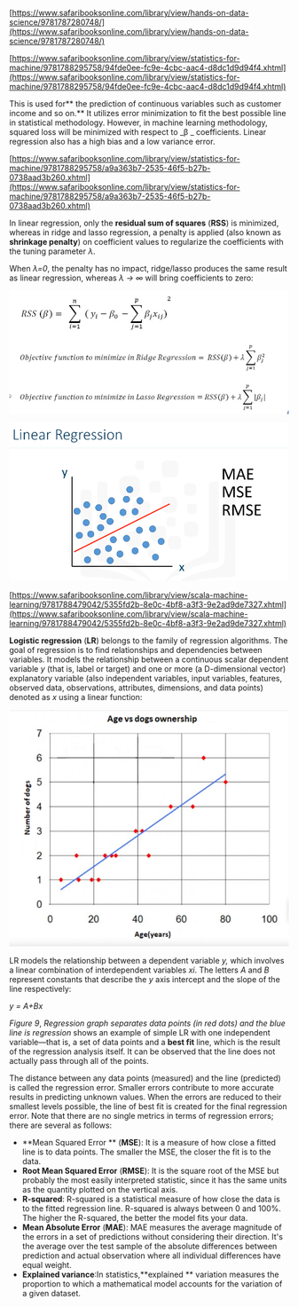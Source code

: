 [https://www.safaribooksonline.com/library/view/hands-on-data-science/9781787280748/](https://www.safaribooksonline.com/library/view/hands-on-data-science/9781787280748/)

[https://www.safaribooksonline.com/library/view/statistics-for-machine/9781788295758/94fde0ee-fc9e-4cbc-aac4-d8dc1d9d94f4.xhtml](https://www.safaribooksonline.com/library/view/statistics-for-machine/9781788295758/94fde0ee-fc9e-4cbc-aac4-d8dc1d9d94f4.xhtml)

This is used for** the prediction of continuous variables such as customer income and so on.** It utilizes error minimization to fit the best possible line in statistical methodology. However, in machine learning methodology, squared loss will be minimized with respect to  _β _ coefficients. Linear regression also has a high bias and a low variance error.

[https://www.safaribooksonline.com/library/view/statistics-for-machine/9781788295758/a9a363b7-2535-46f5-b27b-0738aad3b260.xhtml](https://www.safaribooksonline.com/library/view/statistics-for-machine/9781788295758/a9a363b7-2535-46f5-b27b-0738aad3b260.xhtml)

In linear regression, only the **residual sum of squares** \(**RSS**\) is minimized, whereas in ridge and lasso regression, a penalty is applied \(also known as **shrinkage penalty**\) on coefficient values to regularize the coefficients with the tuning parameter _λ_.

When _λ=0_, the penalty has no impact, ridge/lasso produces the same result as linear regression, whereas _λ -&gt; ∞_ will bring coefficients to zero:

![](/assets/formula.png)

![](/assets/re1.png)

[https://www.safaribooksonline.com/library/view/scala-machine-learning/9781788479042/5355fd2b-8e0c-4bf8-a3f3-9e2ad9de7327.xhtml](https://www.safaribooksonline.com/library/view/scala-machine-learning/9781788479042/5355fd2b-8e0c-4bf8-a3f3-9e2ad9de7327.xhtml)

**Logistic regression** \(**LR**\) belongs to the family of regression algorithms. The goal of regression is to find relationships and dependencies between variables. It models the relationship between a continuous scalar dependent variable _y_ \(that is, label or target\) and one or more \(a D-dimensional vector\) explanatory variable \(also independent variables, input variables, features, observed data, observations, attributes, dimensions, and data points\) denoted as _x_ using a linear function:

![](/assets/lr2.png)

LR models the relationship between a dependent variable _y,_ which involves a linear combination of interdependent variables _xi_. The letters _A_ and _B_ represent constants that describe the _y_ axis intercept and the slope of the line respectively:

_y = A+Bx_

_Figure 9_, _Regression graph separates data points \(in red dots\) and the blue line is regression_ shows an example of simple LR with one independent variable—that is, a set of data points and a **best fit** line, which is the result of the regression analysis itself. It can be observed that the line does not actually pass through all of the points.

The distance between any data points \(measured\) and the line \(predicted\) is called the regression error. Smaller errors contribute to more accurate results in predicting unknown values. When the errors are reduced to their smallest levels possible, the line of best fit is created for the final regression error. Note that there are no single metrics in terms of regression errors; there are several as follows:

* **Mean Squared Error ** \(**MSE**\): It is a measure of how close a fitted line is to data points. The smaller the MSE, the closer the fit is to the data.
* **Root Mean Squared Error** \(**RMSE**\): It is the square root of the MSE but probably the most easily interpreted statistic, since it has the same units as the quantity plotted on the vertical axis.
* **R-squared**: R-squared is a statistical measure of how close the data is to the fitted regression line. R-squared is always between 0 and 100%. The higher the R-squared, the better the model fits your data.
* **Mean Absolute Error** \(**MAE**\): MAE measures the average magnitude of the errors in a set of predictions without considering their direction. It's the average over the test sample of the absolute differences between prediction and actual observation where all individual differences have equal weight.
* **Explained variance**:In statistics,**explained ** variation measures the proportion to which a mathematical model accounts for the variation of a given dataset.



